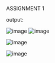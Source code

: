 ASSIGNMENT 1

output:






![image](https://user-images.githubusercontent.com/90429544/191149491-05a69a8f-1e4d-499b-a84b-b94ccaa57e32.png)
![image](https://user-images.githubusercontent.com/90429544/191150109-aac3a9d3-8423-4522-8f39-c32c486d23d4.png)





![image](https://user-images.githubusercontent.com/90429544/191643343-1b3c6d59-e965-411b-8e09-ab375271b36b.png)

![image](https://user-images.githubusercontent.com/90429544/191643053-b3cc886e-61f3-4a70-976b-4819281ba080.png)

